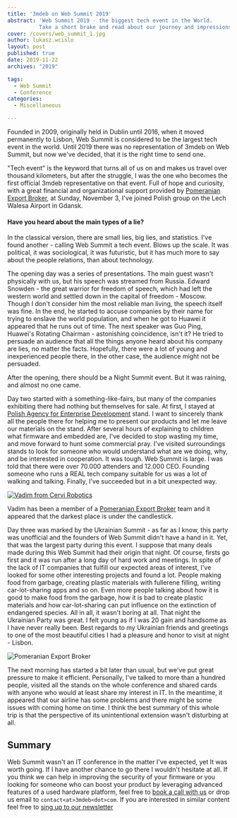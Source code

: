 ```yaml
---
title: '3mdeb on Web Summit 2019'
abstract: 'Web Summit 2019 - the biggest tech event in the World.
          Take a short brake and read about our journey and impressions.'
cover: /covers/web_summit_1.jpg
author: lukasz.wcislo
layout: post
published: true
date: 2019-11-22
archives: "2019"

tags:
  - Web Summit
  - Conference
categories:
  - Miscellaneous

---
```


Founded in 2009, originally held in Dublin until 2016, when it moved permanently
to Lisbon, Web Summit is considered to be the largest tech event in the world.
Until 2019 there was no representation of 3mdeb on Web Summit, but now we've
decided, that it is the right time to send one.

"Tech event" is the keyword that turns all of us on and makes us travel over
thousand kilometers, but after the struggle, I was the one who becomes the first
official 3mdeb representative on that event. Full of hope and curiosity, with
a great financial and organizational support provided by
[Pomeranian Export Broker](http://www.brokereksportowy.pl), at Sunday, November
3, I've joined Polish group on the Lech Walesa Airport in Gdansk.

#### Have you heard about the main types of a lie?

In the classical version, there are small lies, big lies, and statistics. I've
found another - calling Web Summit a tech event. Blows up the scale. It was
political, it was sociological, it was futuristic, but it has much more to say
about the people relations, than about technology.

The opening day was a series of presentations. The main guest wasn't physically
with us, but his speech was streamed from Russia. Edward Snowden - the great
warrior for freedom of speech, which had left the western world and settled down
in the capital of freedom - Moscow. Though I don't consider him the most
reliable man living, the speech itself was fine. In the end, he started to
accuse companies by their name for trying to enslave the world population, and
when he got to Huawei it appeared that he runs out of time. The next speaker was
Guo Ping, Huawei's Rotating Chairman - astonishing coincidence, isn't it?
He tried to persuade an audience that all the things anyone heard about his
company are lies, no matter the facts. Hopefully, there were a lot of young
and inexperienced people there, in the other case, the audience might not be
persuaded.

After the opening, there should be a Night Summit event. But it was raining, and
almost no one came.   

Day two started with a something-like-fairs, but many of the companies
exhibiting there had nothing but themselves for sale. At first, I stayed
at [Polish Agency for Enterprise Development](https://en.parp.gov.pl/) stand.
I want to sincerely thank all the people there for helping me to present our
products and let me leave our materials on the stand. After several hours of
explaining to children what firmware and embedded are, I've decided to stop
wasting my time, and move forward to hunt some commercial pray. I've visited
surroundings stands to look for someone who would understand what are we doing,
why, and be interested in cooperation. It was tough. Web Summit is large. I was
told that there were over 70.000 attenders and 12.000 CEO. Founding someone
who runs a REAL tech company suitable for us was a lot of walking and talking.
Finally, I've succeeded but in a bit unexpected way.

[![Vadim from Cervi Robotics](https://img.youtube.com/vi/iXUO7wY9EeM/0.jpg)](http://www.youtube.com/watch?v=iXUO7wY9EeM&t)

Vadim has been a member of a [Pomeranian Export Broker](http://www.brokereksportowy.pl)
team and it appeared that the darkest place is under the candlestick.

Day three was marked by the Ukrainian Summit - as far as I know, this party was
unofficial and the founders of Web Summit didn't have a hand in it. Yet, that
was the largest party during this event. I suppose that many deals made during
this Web Summit had their origin that night. Of course, firsts go first and it
was run after a long day of hard work and meetings. In spite of the lack of IT
companies that fulfill our expected areas of interest, I've looked for some
other interesting projects and found a lot. People making food from garbage,
creating plastic materials with fullerene filling, writing car-lot-sharing apps
and so on. Even more people talking about how it is good to make food from the
garbage, how it is bad to create plastic materials and how car-lot-sharing can
put influence on the extinction of endangered species. All in all, it wasn't
boring at all. That night the Ukrainian Party was great. I felt young as if I
was 20 gain and handsome as I have never really been. Best regards to my
Ukrainian friends and greetings to one of the most beautiful cities I had a
pleasure and honor to visit at night - Lisbon.

![Pomeranian Export Broker](/img/web_summit_2.jpg)

The next morning has started a bit later than usual, but we've put great
pressure to make it efficient. Personally, I've talked to more than a hundred
people, visited all the stands on the whole conference and shared cards with
anyone who would at least share my interest in IT. In the meantime, it appeared
that our airline has some problems and there might be some issues with
coming home on time. I think the best summary of this whole trip is that the
perspective of its unintentional extension wasn't disturbing at all.  

## Summary

Web Summit wasn't an IT conference in the matter I've expected, yet It was worth
going. If I have another chance to go there I wouldn't hesitate at all.
If you think we can help in improving the security of your firmware or you
looking for someone who can boost your product by leveraging advanced features
of a used hardware platform, feel free to [book a call with us](https://calendly.com/3mdeb/consulting-remote-meeting)
or drop us email to `contact<at>3mdeb<dot>com`. If you are interested in similar
content feel free to [sing up to our newsletter](http://eepurl.com/gfoekD)
